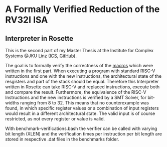 # A Formally Verified Reduction of the RV32I ISA
## Interpreter in Rosette

This is the second part of my Master Thesis at the Institute for Complex Systems @JKU Linz ([ICS](https://www.ics.jku.at/), [GitHub](https://github.com/ics-jku)).

The goal is to formally verify the correctness of the [macros](https://github.com/SonjaGurtner/riscv-oisc-macros) which were written in the first part.
When executing a program with standard RISC-V instructions and one with the new instructions, the architectural state of the resgisters and part of the stack
should be equal. Therefore this Interpreter written in Rosette can take RISC-V and replaced instructions, execute both and compare the result.
Furthermore, the equivalence of the RISC-V Instructions and the new instructions is verified by a SMT Solver, for bit-widths ranging from 8 to 32. This means that no counterexample was found, in which specific register values or a combination of input registers would result in a different architectural state. The valid input is of course restricted, as not every register or value is valid.

With benchmark-verifications.bash the verifier can be called with varying bit length (XLEN) and the verification times per instruction per bit length are stored in respective .dat files in the benchmarks folder.
